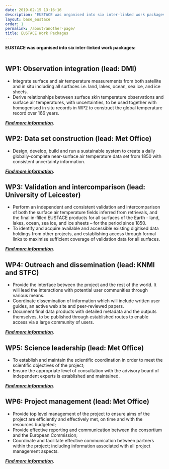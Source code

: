 ```yaml
---
date: 2019-02-15 13:16:16
description: "EUSTACE was organised into six inter-linked work packages: \_"
layout: base_eustace
order: 1
permalink: /about/another-page/
title: EUSTACE Work Packages
---
```


<p><strong>EUSTACE was organised into six inter-linked work packages:</strong> <br> <br><strong></strong></p>
<h2><strong>WP1: Observation integration</strong> (lead: DMI)</h2>
<ul>
<li>Integrate surface and air temperature measurements from both satellite and in situ including all surfaces i.e. land, lakes, ocean, sea ice, and ice sheets.</li>
<li>Derive relationships between surface skin temperature observations and surface air temperatures, with uncertainties, to be used together with homogenised in situ records in WP2 to construct the global temperature record over 166 years.</li>
</ul>
<p><em><strong><a href="{{ site.baseurl }}/about/another-page/wp1/">Find more information</a>.</strong></em></p>
<h2><strong>WP2: Data set construction</strong> (lead: Met Office)</h2>
<ul>
<li>Design, develop, build and run a sustainable system to create a daily globally-complete near-surface air temperature data set from 1850 with consistent uncertainty information.  </li>
</ul>
<p><strong><em><a href="{{ site.baseurl }}/about/another-page/wp2/">Find more information</a>.</em></strong></p>
<h2><strong>WP3: Validation and intercomparison</strong> (lead: University of Leicester)</h2>
<ul>
<li>Perform an independent and consistent validation and intercomparison of both the surface air temperature fields inferred from retrievals, and the final in-filled EUSTACE products for all surfaces of the Earth - land, lakes, ocean, sea ice, and ice sheets – for the period since 1850.  </li>
<li>To identify and acquire available and accessible existing digitised data holdings from other projects, and establishing access through formal links to maximise sufficient coverage of validation data for all surfaces.</li>
</ul>
<p><strong><em><a href="{{ site.baseurl }}/about/another-page/wp3/">Find more information</a>.</em></strong></p>
<h2><strong>WP4: Outreach and dissemination</strong> (lead: KNMI and STFC)</h2>
<ul>
<li>Provide the interface between the project and the rest of the world. It will lead the interactions with potential user communities through various means.</li>
<li>Coordinate dissemination of information which will include written user guides, an active web site and peer-reviewed papers.</li>
<li>Document final data products with detailed metadata and the outputs themselves, to be published through established routes to enable access via a large community of users.</li>
</ul>
<p><strong><em><a href="{{ site.baseurl }}/about/another-page/wp4/">Find more information</a>.</em></strong></p>
<h2><strong>WP5: Science leadership</strong> (lead: Met Office)</h2>
<ul>
<li>To establish and maintain the scientific coordination in order to meet the scientific objectives of the project;</li>
<li>Ensure the appropriate level of consultation with the advisory board of independent experts is established and maintained.</li>
</ul>
<p><strong><em><a href="{{ site.baseurl }}/about/another-page/wp5/">Find more information</a>.</em></strong></p>
<h2><strong>WP6: Project management</strong> (lead: Met Office)</h2>
<ul>
<li>Provide top level management of the project to ensure aims of the project are efficiently and effectively met, on time and with the resources budgeted;</li>
<li>Provide effective reporting and communication between the consortium and the European Commission;</li>
<li>Coordinate and facilitate effective communication between partners within the project; including information associated with all project management aspects.</li>
</ul>
<p><strong><em><a href="{{ site.baseurl }}/about/another-page/wp6/">Find more information</a>.</em></strong></p>
